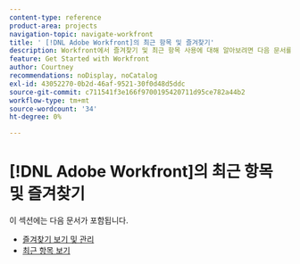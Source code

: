 ```yaml
---
content-type: reference
product-area: projects
navigation-topic: navigate-workfront
title: ' [!DNL Adobe Workfront]의 최근 항목 및 즐겨찾기'
description: Workfront에서 즐겨찾기 및 최근 항목 사용에 대해 알아보려면 다음 문서를 검토하십시오.
feature: Get Started with Workfront
author: Courtney
recommendations: noDisplay, noCatalog
exl-id: 43052270-0b2d-46af-9521-30f0d48d5ddc
source-git-commit: c711541f3e166f9700195420711d95ce782a44b2
workflow-type: tm+mt
source-wordcount: '34'
ht-degree: 0%

---
```


# [!DNL Adobe Workfront]의 최근 항목 및 즐겨찾기

이 섹션에는 다음 문서가 포함됩니다.

* [즐겨찾기 보기 및 관리](../../../workfront-basics/navigate-workfront/recent-and-favorites/view-and-manage-favorites.md)
* [최근 항목 보기](../../../workfront-basics/navigate-workfront/recent-and-favorites/view-recent-items.md)
